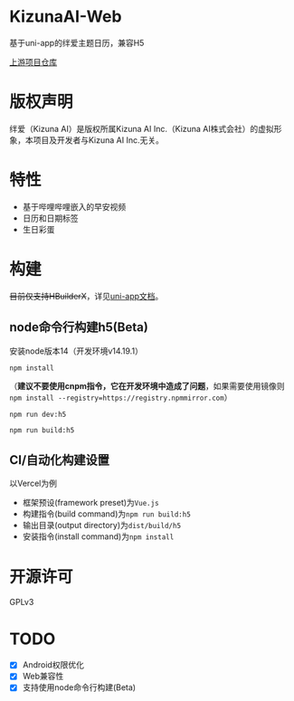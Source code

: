 # KizunaAI-Web
基于uni-app的绊爱主题日历，兼容H5

[上游项目仓库](https://gitee.com/muyi456/KizunaAI)

# 版权声明
绊爱（Kizuna AI）是版权所属Kizuna AI Inc.（Kizuna AI株式会社）的虚拟形象，本项目及开发者与Kizuna AI Inc.无关。

# 特性
* 基于哔哩哔哩嵌入的早安视频
* 日历和日期标签
* 生日彩蛋

# 构建
~~目前仅支持HBuilderX~~，详见[uni-app文档](https://uniapp.dcloud.io/quickstart-hx.html)。

## node命令行构建h5(Beta)

安装node版本14（开发环境v14.19.1）

`npm install`

（**建议不要使用cnpm指令，它在开发环境中造成了问题**，如果需要使用镜像则 `npm install --registry=https://registry.npmmirror.com`）

`npm run dev:h5`

`npm run build:h5`

## CI/自动化构建设置

以Vercel为例

* 框架预设(framework preset)为`Vue.js`
* 构建指令(build command)为`npm run build:h5`
* 输出目录(output directory)为`dist/build/h5`
* 安装指令(install command)为`npm install`

# 开源许可
GPLv3

# TODO
* [x] Android权限优化
* [x] Web兼容性
* [x] 支持使用node命令行构建(Beta)
